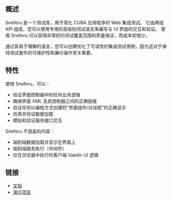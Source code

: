 ## 概述
Sneferu 是一个测试库，用于简化 CUBA 应用程序的 Web 集成测试。 它由两组 API 组成，您可以使用专用的高级别测试语言来编写与 UI 界面的交互和验证。 使用 Sneferu 可以获得非常好的测试覆盖范围和质量保证，而成本却很少。

通过其易于理解的语言，您可以创建优化了可读性的集成测试用例，因为这对于保持测试套件的可维护性和廉价操作至关重要。

## 特性
使用 Sneferu，可以：

- 验证界面控制器中的任何业务逻辑
- 确保界面 XML 及其控制器之间的正确链接
- 验证任何以编程方式创建的“界面组件/对话框”的正确显示
- 仿真并验证数据加载
- 模拟和验证服务接口交互

Sneferu 不涵盖的内容：

- 端到端数据加载并显示在界面上
- 端到端服务执行（中间件）
- 仅在浏览器中执行的客户端 Vaadin UI 逻辑

## 链接
- [文档](https://github.com/mariodavid/sneferu/blob/master/README.md)
- [演示项目](https://github.com/mariodavid/cuba-petclinic-using-sneferu)